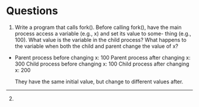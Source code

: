 # Questions

1. Write a program that calls fork(). Before calling fork(), have the
   main process access a variable (e.g., x) and set its value to some-
   thing (e.g., 100). What value is the variable in the child process?
   What happens to the variable when both the child and parent change
   the value of x?

- Parent process before changing x: 100
  Parent process after changing x: 300
  Child process before changing x: 100
  Child process after changing x: 200

  They have the same initial value, but change to different values after.

---------------------------------

2. 
